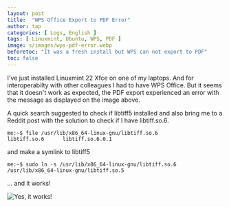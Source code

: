 ```yaml
---
layout: post
title:  "WPS Office Export to PDF Error"
author: tap
categories: [ Logs, English ]
tags: [ Linuxmint, Ubuntu, WPS, PDF ]
image: s/images/wps-pdf-error.webp
beforetoc: "It was a fresh install but WPS can not export to PDF"
toc: false
---
```


I've just installed Linuxmint 22 Xfce on one of my laptops. And for interoperabilty with other colleagues I had to have WPS Office. But it seems that it doesn't work as expected, the PDF export experienced an error with the message as displayed on the image above.

A quick search suggested to check if libtiff5 installed and also bring me to a Reddit post with the solution to check if I have libtiff.so.6.

```shell-session
me:~$ file /usr/lib/x86_64-linux-gnu/libtiff.so.6
libtiff.so.6      libtiff.so.6.0.1  
```

and make a symlink to libtiff5

```shell-session
me:~$ sudo ln -s /usr/lib/x86_64-linux-gnu/libtiff.so.6 /usr/lib/x86_64-linux-gnu/libtiff.so.5
```

... and it works!

![Yes, it works!](https://static.tapsaja.eu.org/s/images/wps-pdf-ok.webp)
